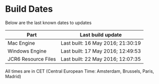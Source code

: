 # Build Dates

Below are the last known dates to updates

Part | Last build update
-----|-----
Mac Engine | Last built: 16 May 2016; 21:30:19
Windows Engine | Last built: 17 May 2016; 12:49:53
JCR6 Resource Files | Last built: 22 May 2016; 12:07:35
All times are in CET (Central European Time: Amsterdam, Brussels, Paris, Madrid)



